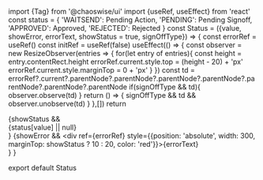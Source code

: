 import {Tag} from '@chaoswise/ui'
import {useRef, useEffect} from 'react'
const status = {
    'WAITSEND': <Tag>Pending Action</Tag>,
    'PENDING': <Tag color="#427cff">Pending Signoff</Tag>,
    'APPROVED': <Tag color="#4dc400">Approved</Tag>,
    'REJECTED': <Tag color="#e90031">Rejected</Tag>
}
const Status = ({value, showError, errorText, showStatus = true, signOffType}) => {
    const errorRef = useRef()
    const initRef = useRef(false)
    useEffect(() => {
        const observer = new ResizeObserver(entries => {
            for(let entry of entries){
                const height = entry.contentRect.height
                errorRef.current.style.top = (height - 20) + 'px'
                errorRef.current.style.marginTop = 0 + 'px'
            }
        })
        const td = errorRef?.current?.parentNode?.parentNode?.parentNode?.parentNode?.parentNode?.parentNode?.parentNode
        if(signOffType && td){
            observer.observe(td)
        }
        return () => {
            signOffType && td && observer.unobserve(td)
        }
    },[])
    return <div>
        {showStatus && <div>{status[value] || null}</div>}
        {showError && <div ref={errorRef} style={{position: 'absolute', width: 300, marginTop: showStatus ? 10 : 20, color: 'red'}}>{errorText}</div>}
    </div>
}

export default Status
